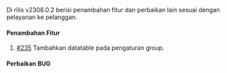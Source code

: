 Di rilis v2308.0.2 berisi penambahan fitur dan perbaikan lain sesuai dengan pelayanan ke pelanggan.

#### Penambahan Fitur

1. [#235](https://github.com/OpenSID/OpenKab/issues/235) Tambahkan datatable pada pengaturan group.

#### Perbaikan BUG


